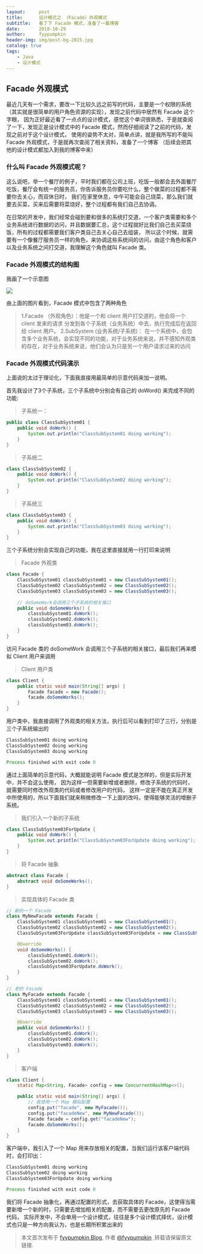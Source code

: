 ```yaml
---
layout:     post
title:      设计模式之 （Facade）外观模式
subtitle:   看了下 Facade 模式，准备了一篇博客
date:       2018-10-29
author:     fyypumpkin
header-img: img/post-bg-2015.jpg
catalog: true
tags:
    - Java
    - 设计模式
---
```


## Facade 外观模式

最近几天有一个需求，要改一下比较久远之前写的代码，主要是一个权限的系统（其实就是很简单的用户角色资源的实现），发现之前代码中居然有 Facade 这个字眼，
因为正好最近看了一点点的设计模式，感觉这个单词很熟悉，于是就查阅了一下，发现正是设计模式中的 Facade 模式，然而仔细阅读了之前的代码，发现之前对于这个设计模式，
使用的姿势不太对，简单点讲，就是我所写的不能叫 Facade 外观模式，于是就再次查阅了相关资料，准备了一个博客 （后续会把其他的设计模式都加入到我的博客中来）

### 什么叫 Facade 外观模式呢？

这么说吧，举一个餐厅的例子，平时我们都在公司上班，吃饭一般都会去外面餐厅吃饭，餐厅会有统一的服务员，你告诉服务员你要吃什么，整个做菜的过程都不需要你去关心，而双休日时，
我们在家里休息，中午可能会自己烧菜，那么我们就要去买菜，买来后需要将菜烧好，整个过程都有我们自己去协调。

在日常的开发中，我们经常会碰到要和很多的系统打交道，一个客户类需要和多个业务系统进行数据的访问，并且数据要汇总，这个过程就好比我们自己去买菜烧饭，所有的过程都需要我们客户类自己去关心自己去组装，
所以这个时候，就需要有一个像餐厅服务员一样的角色，来协调这些系统间的访问，由这个角色和客户以及业务系统之间打交道，我理解这个角色就叫 Facade 类。

### Facade 外观模式的结构图

我画了一个示意图

![](img/img/2018-10-29-Facade.png)

由上面的图片看到，Facade 模式中包含了两种角色

> 1.Facade （外观角色）：他是一个和 client 用户打交道的，他会将一个 client 发来的请求 分发到各个子系统（业务系统）中去，执行完成后在返回给 client 用户。
> 2.SubSystem (业务系统/子系统)： 在一个系统中，会包含多个业务系统，会实现不同的功能，对于业务系统来说，并不感知外观类的存在，对于业务系统来说，他们会认为只是另一个用户请求过来的访问

### Facade 外观模式代码演示

上面说的太过于理论化，下面我直接用最简单的示意代码来加一说明。

首先我设计了3个子系统，三个子系统中分别会有自己的 doWord() 来完成不同的功能:

> 子系统一：

```java
public class ClassSubSystem01 {
    public void doWork() {
        System.out.println("ClassSubSystem01 doing working");
    }
}
```

> 子系统二

```java
class ClassSubSystem02 {
    public void doWork() {
        System.out.println("ClassSubSystem02 doing working");
    }
}
```

> 子系统三

```java
class ClassSubSystem03 {
    public void doWork() {
        System.out.println("ClassSubSystem03 doing working");
    }
}
```

三个子系统分别会实现自己的功能，我在这里直接就用一行打印来说明

> Facade 外观类

```java
class Facade {
    ClassSubSystem01 classSubSystem01 = new ClassSubSystem01();
    ClassSubSystem02 classSubSystem02 = new ClassSubSystem02();
    ClassSubSystem03 classSubSystem03 = new ClassSubSystem03();
    
    // doSomeWork会调用三个子系统的相关接口
    public void doSomeWorks() {
        classSubSystem01.doWork();
        classSubSystem02.doWork();
        classSubSystem03.doWork();
    }
}
```

访问 Facade 类的 doSomeWork 会调用三个子系统的相关接口，最后我们再来模拟 Client 用户来调用

> Client 用户类

```java
class Client {
    public static void main(String[] args) {
        Facade facade = new Facade();
        facade.doSomeWorks();
    }
}
``` 

用户类中，我直接调用了外观类的相关方法，执行后可以看到打印了三行，分别是三个子系统输出的

```java
ClassSubSystem01 doing working
ClassSubSystem02 doing working
ClassSubSystem03 doing working

Process finished with exit code 0
```

通过上面简单的示意代码，大概就能说明 Facade 模式是怎样的，但是实际开发中，并不会这么使用，
因为这样一但需要新增或者删除，修改子系统的代码时，就需要同时修改外观类的代码或者修改用户的代码，
这样一定是不能在真正开发中所使用的，所以下面我们就来稍微修改一下上面的改吗，使得能够灵活的增删子系统。

> 我们引入一个新的子系统

```java
class ClassSubSystem03ForUpdate {
    public void doWork() {
        System.out.println("ClassSubSystem03ForUpdate doing working");
    }
}
```

> 将 Facade 抽象

```java
abstract class Facade {
    abstract void doSomeWorks();
}
```

> 实现具体的 Facade 类

```java
// 新的一个 Facade
class MyNewFacade extends Facade {
    ClassSubSystem01 classSubSystem01 = new ClassSubSystem01();
    ClassSubSystem02 classSubSystem02 = new ClassSubSystem02();
    ClassSubSystem03ForUpdate classSubSystem03ForUpdate = new ClassSubSystem03ForUpdate();

    @Override
    void doSomeWorks() {
        classSubSystem01.doWork();
        classSubSystem02.doWork();
        classSubSystem03ForUpdate.doWork();
    }
}

// 老的 Facade
class MyFacade extends Facade {
    ClassSubSystem01 classSubSystem01 = new ClassSubSystem01();
    ClassSubSystem02 classSubSystem02 = new ClassSubSystem02();
    ClassSubSystem03 classSubSystem03 = new ClassSubSystem03();

    @Override
    public void doSomeWorks() {
        classSubSystem01.doWork();
        classSubSystem02.doWork();
        classSubSystem03.doWork();
    }
}
```

> 客户端

```java
class Client {
    static Map<String, Facade> config = new ConcurrentHashMap<>();

    public static void main(String[] args) {
        // 我使用一个 Map 模拟配置 
        config.put("facade", new MyFacade());
        config.put("facadeNew", new MyNewFacade());
        Facade facade = config.get("facadeNew");
        facade.doSomeWorks();
    }
}
```

客户端中，我引入了一个 Map 用来存放相关的配置，当我们运行该客户端代码时，会打印出：

```java
ClassSubSystem01 doing working
ClassSubSystem02 doing working
ClassSubSystem03ForUpdate doing working

Process finished with exit code 0
```

我们将 Facade 抽象化，再通过配置的形式，去获取具体的 Facade，这使得当需要新增一个新的时，只需要去增加相关的配置，而不需要去更改原先的 Facade 代码，
实际开发中，不会单用一个设计模式，往往是多个设计模式择优，设计模式也只是一种方向我认为，也是长期所积累出来的

> 本文首次发布于 [fyypumpkin Blog](http://fyypumpkin.github.io), 作者 [@fyypumpkin](http://github.com/fyypumpkin) ,转载请保留原文链接.
